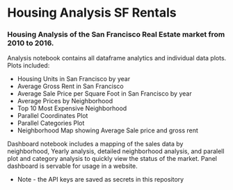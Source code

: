 # Housing Analysis SF Rentals

### Housing Analysis of the San Francisco Real Estate market from 2010 to 2016. 
Analysis notebook contains all dataframe analytics and individual data plots. <br>
Plots included: <br>
- Housing Units in San Francisco by year
- Average Gross Rent in San Francisco
- Average Sale Price per Square Foot in San Francisco by year
- Average Prices by Neighborhood
- Top 10 Most Expensive Neighborhood
- Parallel Coordinates Plot
- Parallel Categories Plot
- Neighborhood Map showing Average Sale price and gross rent

Dashboard notebook includes a mapping of the sales data by neighborhood, Yearly analysis, detailed neighborhood analysis, and paralell plot and category analysis to quickly view the status of the market.
Panel dashboard is servable for usage in a website. 

* Note - the API keys are saved as secrets in this repository
